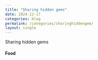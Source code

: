```yaml
---
title: "Sharing hidden gems"
date: 2024-12-17
categories: blog
permalink: /categories/sharinghiddengem/
layout: single
---
```


Sharing hidden gems

#### Food

